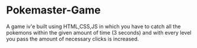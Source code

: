 # Pokemaster-Game

A game iv'e built using HTML,CSS,JS in which you have to catch all the pokemons within the given amount of time (3 seconds) and with every level you pass the amount of necessary clicks is increased.

